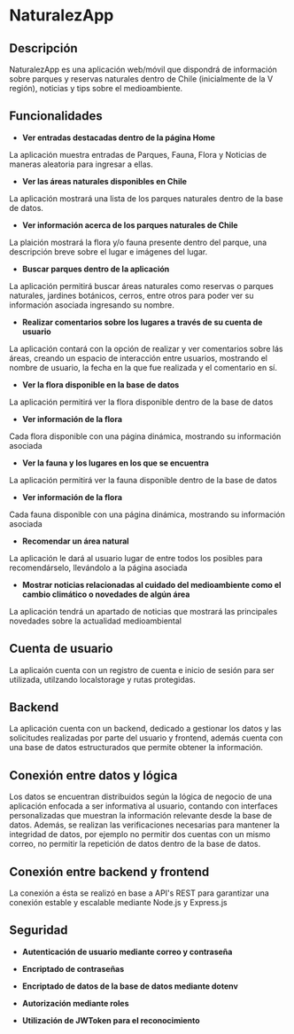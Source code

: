 # NaturalezApp

## Descripción
NaturalezApp es una aplicación web/móvil que dispondrá de información sobre parques y reservas naturales dentro de Chile (inicialmente de la V región), noticias y tips sobre el medioambiente.

## Funcionalidades
- **Ver entradas destacadas dentro de la página Home**
  
La aplicación muestra entradas de Parques, Fauna, Flora y Noticias de maneras aleatoria para ingresar a ellas.

- **Ver las áreas naturales disponibles en Chile**
  
La aplicación mostrará una lista de los parques naturales dentro de la base de datos.

- **Ver información acerca de los parques naturales de Chile**
  
La plaición mostrará la flora y/o fauna presente dentro del parque, una descripción breve sobre el lugar e imágenes del lugar.
  

- **Buscar parques dentro de la aplicación**
  
La aplicación permitirá buscar áreas naturales como reservas o parques naturales, jardines botánicos, cerros, entre otros para poder ver su información asociada ingresando su nombre.

- **Realizar comentarios sobre los lugares a través de su cuenta de usuario**
  
La aplicación contará con la opción de realizar y ver comentarios sobre lás áreas, creando un espacio de interacción entre usuarios, mostrando el nombre de usuario, la fecha en la que fue realizada y el comentario en sí.

- **Ver la flora disponible en la base de datos**
  
La aplicación permitirá ver la flora disponible dentro de la base de datos

- **Ver información de la flora**
  
Cada flora disponible con una página dinámica, mostrando su información asociada

- **Ver la fauna y los lugares en los que se encuentra**
  
La aplicación permitirá ver la fauna disponible dentro de la base de datos

- **Ver información de la flora**
  
Cada fauna disponible con una página dinámica, mostrando su información asociada

- **Recomendar un área natural**
  
La aplicación le dará al usuario lugar de entre todos los posibles para recomendárselo, llevándolo a la página asociada

- **Mostrar noticias relacionadas al cuidado del medioambiente como el cambio climático o novedades de algún área**
  
La aplicación tendrá un apartado de noticias que mostrará las principales novedades sobre la actualidad medioambiental

## Cuenta de usuario
  
La aplicaión cuenta con un registro de cuenta e inicio de sesión para ser utilizada, utilzando localstorage y rutas protegidas.


## Backend

La aplicación cuenta con un backend, dedicado a gestionar los datos y las solicitudes realizadas por parte del usuario y frontend, además cuenta con una base de datos estructurados que permite obtener la información.

## Conexión entre datos y lógica

Los datos se encuentran distribuidos según la lógica de negocio de una aplicación enfocada a ser informativa al usuario, contando con interfaces personalizadas que muestran la información relevante desde la base de datos. Además, se realizan las verificaciones necesarias para mantener la integridad de datos, por ejemplo no permitir dos cuentas con un mismo correo, no permitir la repetición de datos dentro de la base de datos.

## Conexión entre backend y frontend

La conexión a ésta se realizó en base a API's REST para garantizar una conexión estable y escalable mediante Node.js y Express.js

## Seguridad

- **Autenticación de usuario mediante correo y contraseña**

- **Encriptado de contraseñas**

- **Encriptado de datos de la base de datos mediante dotenv**

- **Autorización mediante roles**

- **Utilización de JWToken para el reconocimiento**
